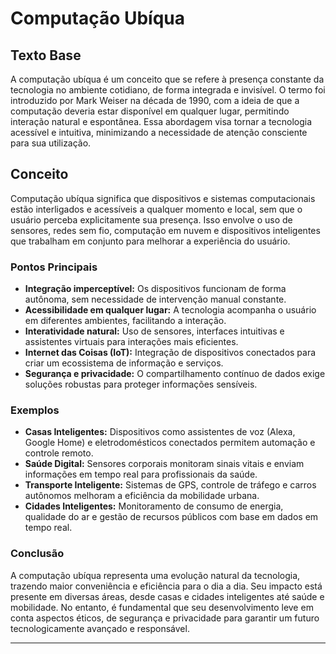 # Computação Ubíqua

## Texto Base
A computação ubíqua é um conceito que se refere à presença constante da tecnologia no ambiente cotidiano, de forma integrada e invisível. O termo foi introduzido por Mark Weiser na década de 1990, com a ideia de que a computação deveria estar disponível em qualquer lugar, permitindo interação natural e espontânea. Essa abordagem visa tornar a tecnologia acessível e intuitiva, minimizando a necessidade de atenção consciente para sua utilização.

## Conceito
Computação ubíqua significa que dispositivos e sistemas computacionais estão interligados e acessíveis a qualquer momento e local, sem que o usuário perceba explicitamente sua presença. Isso envolve o uso de sensores, redes sem fio, computação em nuvem e dispositivos inteligentes que trabalham em conjunto para melhorar a experiência do usuário.

### Pontos Principais
- **Integração imperceptível:** Os dispositivos funcionam de forma autônoma, sem necessidade de intervenção manual constante.
- **Acessibilidade em qualquer lugar:** A tecnologia acompanha o usuário em diferentes ambientes, facilitando a interação.
- **Interatividade natural:** Uso de sensores, interfaces intuitivas e assistentes virtuais para interações mais eficientes.
- **Internet das Coisas (IoT):** Integração de dispositivos conectados para criar um ecossistema de informação e serviços.
- **Segurança e privacidade:** O compartilhamento contínuo de dados exige soluções robustas para proteger informações sensíveis.

### Exemplos
- **Casas Inteligentes:** Dispositivos como assistentes de voz (Alexa, Google Home) e eletrodomésticos conectados permitem automação e controle remoto.
- **Saúde Digital:** Sensores corporais monitoram sinais vitais e enviam informações em tempo real para profissionais da saúde.
- **Transporte Inteligente:** Sistemas de GPS, controle de tráfego e carros autônomos melhoram a eficiência da mobilidade urbana.
- **Cidades Inteligentes:** Monitoramento de consumo de energia, qualidade do ar e gestão de recursos públicos com base em dados em tempo real.

### Conclusão
A computação ubíqua representa uma evolução natural da tecnologia, trazendo maior conveniência e eficiência para o dia a dia. Seu impacto está presente em diversas áreas, desde casas e cidades inteligentes até saúde e mobilidade. No entanto, é fundamental que seu desenvolvimento leve em conta aspectos éticos, de segurança e privacidade para garantir um futuro tecnologicamente avançado e responsável.

---
